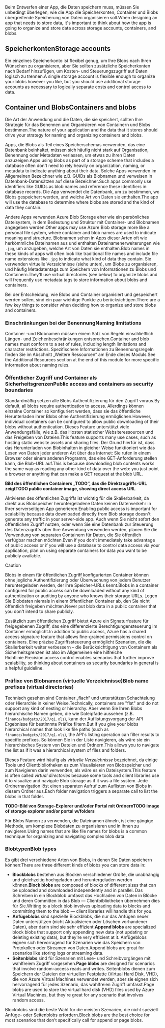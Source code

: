 <span data-ttu-id="5f462-101">Beim Entwerfen einer App, die Daten speichern muss, müssen Sie unbedingt überlegen, wie die App die Speicherkonten, Container und Blobs übergreifende Speicherung von Daten organisieren soll.</span><span class="sxs-lookup"><span data-stu-id="5f462-101">When designing an app that needs to store data, it's important to think about how the app is going to organize and store data across storage accounts, containers, and blobs.</span></span>

## <a name="storage-accounts"></a><span data-ttu-id="5f462-102">Speicherkonten</span><span class="sxs-lookup"><span data-stu-id="5f462-102">Storage accounts</span></span>

<span data-ttu-id="5f462-103">Ein einzelnes Speicherkonto ist flexibel genug, um Ihre Blobs nach Ihren Wünschen zu organisieren, aber Sie sollten zusätzliche Speicherkonten nach Bedarf hinzufügen, um Kosten- und Steuerungszugriff auf Daten logisch zu trennen.</span><span class="sxs-lookup"><span data-stu-id="5f462-103">A single storage account is flexible enough to organize your blobs however you like, but you should use additional storage accounts as necessary to logically separate costs and control access to data.</span></span>

## <a name="containers-and-blobs"></a><span data-ttu-id="5f462-104">Container und Blobs</span><span class="sxs-lookup"><span data-stu-id="5f462-104">Containers and blobs</span></span>

<span data-ttu-id="5f462-105">Die Art der Anwendung und die Daten, die sie speichert, sollten Ihre Strategie für das Benennen und Organisieren von Containern und Blobs bestimmen.</span><span class="sxs-lookup"><span data-stu-id="5f462-105">The nature of your application and the data that it stores should drive your strategy for naming and organizing containers and blobs.</span></span>

<span data-ttu-id="5f462-106">Apps, die Blobs als Teil eines Speicherschemas verwenden, das eine Datenbank beinhaltet, müssen sich häufig nicht stark auf Organisation, Benennung oder Metadaten verlassen, um etwas zu ihren Daten anzuzeigen.</span><span class="sxs-lookup"><span data-stu-id="5f462-106">Apps using blobs as part of a storage scheme that includes a database often don't need to rely heavily on organization, naming, or metadata to indicate anything about their data.</span></span> <span data-ttu-id="5f462-107">Solche Apps verwenden im Allgemeinen Bezeichner wie z.B. GUIDs als Blobnamen und verweisen in Datenbank-Datensätzen auf diese Bezeichner.</span><span class="sxs-lookup"><span data-stu-id="5f462-107">Such apps commonly use identifiers like GUIDs as blob names and reference these identifiers in database records.</span></span> <span data-ttu-id="5f462-108">Die App verwendet die Datenbank, um zu bestimmen, wo Blobs gespeichert werden, und welche Art von Daten sie enthalten.</span><span class="sxs-lookup"><span data-stu-id="5f462-108">The app will use the database to determine where blobs are stored and the kind of data they contain.</span></span>

<span data-ttu-id="5f462-109">Andere Apps verwenden Azure Blob Storage eher wie ein persönliches Dateisystem, in dem Bedeutung und Struktur mit Container- und Blobnamen angegeben werden.</span><span class="sxs-lookup"><span data-stu-id="5f462-109">Other apps may use Azure Blob storage more like a personal file system, where container and blob names are used to indicate meaning and structure.</span></span> <span data-ttu-id="5f462-110">Blobnamen sehen in Apps dieser Arten oft wie herkömmliche Dateinamen aus und enthalten Dateinamenerweiterungen wie `.jpg`, um anzugeben, welche Art von Daten sie enthalten.</span><span class="sxs-lookup"><span data-stu-id="5f462-110">Blob names in these kinds of apps will often look like traditional file names and include file name extensions like `.jpg` to indicate what kind of data they contain.</span></span> <span data-ttu-id="5f462-111">Sie verwenden virtuelle Verzeichnisse (siehe unten), um Blobs zu organisieren, und häufig Metadatentags zum Speichern von Informationen zu Blobs und Containern.</span><span class="sxs-lookup"><span data-stu-id="5f462-111">They'll use virtual directories (see below) to organize blobs and will frequently use metadata tags to store information about blobs and containers.</span></span>

<span data-ttu-id="5f462-112">Bei der Entscheidung, wie Blobs und Container organisiert und gespeichert werden sollen, sind ein paar wichtige Punkte zu berücksichtigen.</span><span class="sxs-lookup"><span data-stu-id="5f462-112">There are a few key things to consider when deciding how to organize and store blobs and containers.</span></span>

### <a name="naming-limitations"></a><span data-ttu-id="5f462-113">Einschränkungen bei der Benennung</span><span class="sxs-lookup"><span data-stu-id="5f462-113">Naming limitations</span></span>

<span data-ttu-id="5f462-114">Container -und Blobnamen müssen einem Satz von Regeln einschließlich Längen- und Zeichenbeschränkungen entsprechen.</span><span class="sxs-lookup"><span data-stu-id="5f462-114">Container and blob names must conform to a set of rules, including length limitations and character restrictions.</span></span> <span data-ttu-id="5f462-115">Spezifischere Informationen zu Benennungsregeln finden Sie im Abschnitt „Weitere Ressourcen“ am Ende dieses Moduls.</span><span class="sxs-lookup"><span data-stu-id="5f462-115">See the Additional Resources section at the end of this module for more specific information about naming rules.</span></span>

### <a name="public-access-and-containers-as-security-boundaries"></a><span data-ttu-id="5f462-116">Öffentlicher Zugriff und Container als Sicherheitsgrenzen</span><span class="sxs-lookup"><span data-stu-id="5f462-116">Public access and containers as security boundaries</span></span>

<span data-ttu-id="5f462-117">Standardmäßig setzen alle Blobs Authentifizierung für den Zugriff voraus.</span><span class="sxs-lookup"><span data-stu-id="5f462-117">By default, all blobs require authentication to access.</span></span> <span data-ttu-id="5f462-118">Allerdings können einzelne Container so konfiguriert werden, dass sie das öffentliche Herunterladen ihrer Blobs ohne Authentifizierung ermöglichen.</span><span class="sxs-lookup"><span data-stu-id="5f462-118">However, individual containers can be configured to allow public downloading of their blobs without authentication.</span></span> <span data-ttu-id="5f462-119">Dieses Feature unterstützt viele Anwendungsfälle, wie z.B. das Hosten statischer Websiteressourcen und das Freigeben von Dateien.</span><span class="sxs-lookup"><span data-stu-id="5f462-119">This feature supports many use cases, such as hosting static website assets and sharing files.</span></span> <span data-ttu-id="5f462-120">Der Grund hierfür ist, dass das Herunterladen von Blobinhalten in gleicher Weise funktioniert wie das Lesen von Daten jeder anderen Art über das Internet: Sie rufen in einem Browser oder einem anderen Programm, das eine GET-Anforderung stellen kann, die Blob-URL auf.</span><span class="sxs-lookup"><span data-stu-id="5f462-120">This is because downloading blob contents works the same way as reading any other kind of data over the web: you just point a browser or anything that can make a GET request at the blob URL.</span></span>

<span data-ttu-id="5f462-121">**Bild des öffentlichen Containers „TODO“, das die Direktzugriffs-URL zeigt**</span><span class="sxs-lookup"><span data-stu-id="5f462-121">**TODO public container image, showing direct access URL**</span></span>

<span data-ttu-id="5f462-122">Aktivieren des öffentlichen Zugriffs ist wichtig für die Skalierbarkeit, da direkt aus Blobspeicher heruntergeladene Daten keinen Datenverkehr in Ihrer serverseitigen App generieren.</span><span class="sxs-lookup"><span data-stu-id="5f462-122">Enabling public access is important for scalability because data downloaded directly from Blob storage doesn't generate any traffic in your server-side app.</span></span> <span data-ttu-id="5f462-123">Auch wenn Sie nicht sofort den öffentlichen Zugriff nutzen, oder wenn Sie eine Datenbank zur Steuerung des Datenzugriffs über Ihre Anwendung verwenden werden, planen Sie die Verwendung von separaten Containern für Daten, die Sie öffentlich verfügbar machen möchten.</span><span class="sxs-lookup"><span data-stu-id="5f462-123">Even if you don't immediately take advantage of public access or if you will use a database to control data access via your application, plan on using separate containers for data you want to be publicly available.</span></span>

> [!CAUTION]
> <span data-ttu-id="5f462-124">Blobs in einem für öffentlichen Zugriff konfigurierten Container können ohne jegliche Authentifizierung oder Überwachung von jedem Benutzer heruntergeladen werden, der ihre Speicher-URLs kennt.</span><span class="sxs-lookup"><span data-stu-id="5f462-124">Blobs in a container configured for public access can be downloaded without any kind of authentication or auditing by anyone who knows their storage URLs.</span></span> <span data-ttu-id="5f462-125">Legen Sie Blobdaten niemals in einem öffentlichen Container ab, den Sie nicht öffentlich freigeben möchten.</span><span class="sxs-lookup"><span data-stu-id="5f462-125">Never put blob data in a public container that you don't intend to share publicly.</span></span>

<span data-ttu-id="5f462-126">Zusätzlich zum öffentlichen Zugriff bietet Azure ein Signaturfeature für freigegebenen Zugriff, das eine differenzierte Berechtigungensteuerung im Container ermöglicht.</span><span class="sxs-lookup"><span data-stu-id="5f462-126">In addition to public access, Azure has a shared access signature feature that allows fine-grained permissions control on containers.</span></span> <span data-ttu-id="5f462-127">Eine präzise Zugriffssteuerung ermöglicht Szenarien, die die Skalierbarkeit weiter verbessern – die Berücksichtigung von Containern als Sicherheitsgrenzen ist also im Allgemeinen eine hilfreiche Richtlinie.</span><span class="sxs-lookup"><span data-stu-id="5f462-127">Precision access control enables scenarios that further improve scalability, so thinking about containers as security boundaries in general is a helpful guideline.</span></span>

### <a name="blob-name-prefixes-virtual-directories"></a><span data-ttu-id="5f462-128">Präfixe von Blobnamen (virtuelle Verzeichnisse)</span><span class="sxs-lookup"><span data-stu-id="5f462-128">Blob name prefixes (virtual directories)</span></span>

<span data-ttu-id="5f462-129">Technisch gesehen sind Container „flach“ und unterstützen Schachtelung oder Hierarchie in keiner Weise.</span><span class="sxs-lookup"><span data-stu-id="5f462-129">Technically, containers are "flat" and do not support any kind of nesting or hierarchy.</span></span> <span data-ttu-id="5f462-130">Aber wenn Sie Ihren Blobs hierarchische Namen geben, die wie Dateipfade aussehen (z.B. `finance/budgets/2017/q1.xls`), kann der Auflistungsvorgang der API Ergebnisse für bestimmte Präfixe filtern.</span><span class="sxs-lookup"><span data-stu-id="5f462-130">But if you give your blobs hierarchical names that look like file paths (such as `finance/budgets/2017/q1.xls`), the API's listing operation can filter results to specific prefixes.</span></span> <span data-ttu-id="5f462-131">So können Sie in der Liste navigieren, als wäre sie ein hierarchisches System von Dateien und Ordnern.</span><span class="sxs-lookup"><span data-stu-id="5f462-131">This allows you to navigate the list as if it was a hierarchical system of files and folders.</span></span>

<span data-ttu-id="5f462-132">Dieses Feature wird häufig als *virtuelle Verzeichnisse* bezeichnet, da einige Tools und Clientbibliotheken es zum Visualisieren von Blobspeicher und zum Navigieren darin verwenden, als wäre es ein Dateisystem.</span><span class="sxs-lookup"><span data-stu-id="5f462-132">This feature is often called *virtual directories* because some tools and client libraries use it to visualize and navigate Blob storage as if it was a file system.</span></span> <span data-ttu-id="5f462-133">Jede Ordnernavigation löst einen separaten Aufruf zum Auflisten von Blobs in diesem Ordner aus.</span><span class="sxs-lookup"><span data-stu-id="5f462-133">Each folder navigation triggers a separate call to list the blobs in that folder.</span></span>

<span data-ttu-id="5f462-134">**TODO-Bild von Storage-Explorer und/oder Portal mit Ordnern**</span><span class="sxs-lookup"><span data-stu-id="5f462-134">**TODO image of storage explorer and/or portal w/folders**</span></span>

<span data-ttu-id="5f462-135">Für Blobs Namen zu verwenden, die Dateinamen ähneln, ist eine gängige Methode, um komplexe Blobdaten zu organisieren und in ihnen zu navigieren.</span><span class="sxs-lookup"><span data-stu-id="5f462-135">Using names that are like file names for blobs is a common technique for organizing and navigating complex blob data.</span></span>

### <a name="blob-types"></a><span data-ttu-id="5f462-136">Blobtypen</span><span class="sxs-lookup"><span data-stu-id="5f462-136">Blob types</span></span>

<span data-ttu-id="5f462-137">Es gibt drei verschiedene Arten von Blobs, in denen Sie Daten speichern können:</span><span class="sxs-lookup"><span data-stu-id="5f462-137">There are three different kinds of blobs you can store data in:</span></span>

- <span data-ttu-id="5f462-138">**Blockblobs** bestehen aus Blöcken verschiedener Größe, die unabhängig und gleichzeitig hochgeladen und heruntergeladen werden können.</span><span class="sxs-lookup"><span data-stu-id="5f462-138">**Block blobs** are composed of blocks of different sizes that can be uploaded and downloaded independently and in parallel.</span></span> <span data-ttu-id="5f462-139">Das Schreiben in ein Blockblob umfasst das Hochladen von Daten in Blöcke und deren Committen in das Blob &mdash; Clientbibliotheken übernehmen dies für Sie.</span><span class="sxs-lookup"><span data-stu-id="5f462-139">Writing to a block blob involves uploading data to blocks and committing them to the blob &mdash; client libraries will handle this for you.</span></span>
- <span data-ttu-id="5f462-140">**Anfügeblobs** sind spezielle Blockblobs, die nur das Anfügen neuer Daten unterstützen (nicht Aktualisieren oder Löschen vorhandener Daten), aber darin sind sie sehr effizient.</span><span class="sxs-lookup"><span data-stu-id="5f462-140">**Append blobs** are specialized block blobs that support only appending new data (not updating or deleting existing data), but they're very efficient at it.</span></span> <span data-ttu-id="5f462-141">Anfügeblobs eignen sich hervorragend für Szenarien wie das Speichern von Protokollen oder Streamen von Daten.</span><span class="sxs-lookup"><span data-stu-id="5f462-141">Append blobs are great for scenarios like storing logs or streaming data.</span></span>
- <span data-ttu-id="5f462-142">**Seitenblobs** sind für Szenarien mit Lese- und Schreibvorgängen mit wahlfreiem Zugriff vorgesehen.</span><span class="sxs-lookup"><span data-stu-id="5f462-142">**Page blobs** are designed for scenarios that involve random-access reads and writes.</span></span> <span data-ttu-id="5f462-143">Seitenblobs dienen zum Speichern der Dateien der virtuellen Festplatte (Virtual Hard Disk, VHD), die von Azure Virtual Machines verwendet werden, aber sie eignen sich hervorragend für jedes Szenario, das wahlfreien Zugriff umfasst.</span><span class="sxs-lookup"><span data-stu-id="5f462-143">Page blobs are used to store the virtual hard disk (VHD) files used by Azure Virtual Machines, but they're great for any scenario that involves random access.</span></span>

<span data-ttu-id="5f462-144">Blockblobs sind die beste Wahl für die meisten Szenarien, die nicht speziell Anfüge- oder Seitenblobs erfordern.</span><span class="sxs-lookup"><span data-stu-id="5f462-144">Block blobs are the best choice for most scenarios that don't specifically call for append or page blobs.</span></span>